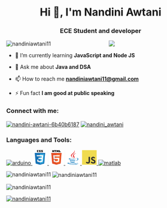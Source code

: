 <h1 align="center">Hi 👋, I'm Nandini Awtani</h1>
<h3 align="center">ECE Student and developer</h3>

<img src="https://media.giphy.com/media/eMJXDJqSOVzQjFJ8Wv/giphy.gif"  align="right" width="230" >

<p align="left"> <img src="https://komarev.com/ghpvc/?username=nandiniawtani11&label=Profile%20views&color=0e75b6&style=flat" alt="nandiniawtani11" /> </p>


- 🌱 I’m currently learning **JavaScript and Node JS**

- 💬 Ask me about **Java and DSA**

- 📫 How to reach me **nandiniawtani11@gmail.com**

- ⚡ Fun fact **I am good at public speaking**

<h3 align="left">Connect with me:</h3>
<p align="left">
<a href="https://linkedin.com/in/nandini-awtani-6b40b6187" target="blank"><img align="center" src="https://raw.githubusercontent.com/rahuldkjain/github-profile-readme-generator/master/src/images/icons/Social/linked-in-alt.svg" alt="nandini-awtani-6b40b6187" height="30" width="40" /></a>
<a href="https://www.leetcode.com/nandini_awtani" target="blank"><img align="center" src="https://raw.githubusercontent.com/rahuldkjain/github-profile-readme-generator/master/src/images/icons/Social/leet-code.svg" alt="nandini_awtani" height="30" width="40" /></a>
</p>

<h3 align="left">Languages and Tools:</h3>
<p align="left"> <a href="https://www.arduino.cc/" target="_blank"> <img src="https://cdn.worldvectorlogo.com/logos/arduino-1.svg" alt="arduino" width="40" height="40"/> </a> <a href="https://www.w3schools.com/css/" target="_blank"> <img src="https://raw.githubusercontent.com/devicons/devicon/master/icons/css3/css3-original-wordmark.svg" alt="css3" width="40" height="40"/> </a> <a href="https://www.w3.org/html/" target="_blank"> <img src="https://raw.githubusercontent.com/devicons/devicon/master/icons/html5/html5-original-wordmark.svg" alt="html5" width="40" height="40"/> </a> <a href="https://www.java.com" target="_blank"> <img src="https://raw.githubusercontent.com/devicons/devicon/master/icons/java/java-original.svg" alt="java" width="40" height="40"/> </a> <a href="https://developer.mozilla.org/en-US/docs/Web/JavaScript" target="_blank"> <img src="https://raw.githubusercontent.com/devicons/devicon/master/icons/javascript/javascript-original.svg" alt="javascript" width="40" height="40"/> </a> <a href="https://www.mathworks.com/" target="_blank"> <img src="https://upload.wikimedia.org/wikipedia/commons/2/21/Matlab_Logo.png" alt="matlab" width="40" height="40"/> </a> </p>

<p><img align="left" src="https://github-readme-stats.vercel.app/api/top-langs?username=nandiniawtani11&show_icons=true&locale=en&layout=compact" alt="nandiniawtani11" /></p>

<p>&nbsp;<img align="center" src="https://github-readme-stats.vercel.app/api?username=nandiniawtani11&show_icons=true&locale=en" alt="nandiniawtani11" /></p>

<p><img align="center" src="https://github-readme-streak-stats.herokuapp.com/?user=nandiniawtani11&" alt="nandiniawtani11" /></p>

<p align="left"> <a href="https://github.com/ryo-ma/github-profile-trophy"><img src="https://github-profile-trophy.vercel.app/?username=nandiniawtani11" alt="nandiniawtani11" /></a> </p>


